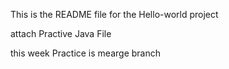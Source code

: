 This is the README file for the Hello-world project

attach Practive Java File

this week Practice is mearge branch
